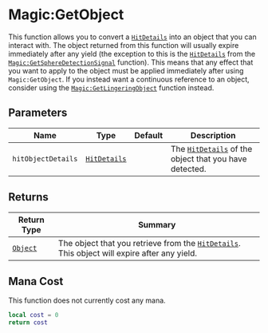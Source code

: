 # Magic:GetObject
This function allows you to convert a [`HitDetails`][hit] into an object that you can interact with. The object returned from this function will usually expire immediately after any yield (the exception to this is the [`HitDetails`][hit] from the [`Magic:GetSphereDetectionSignal`](../GetSphereDetectionSignal/) function). This means that any effect that you want to apply to the object must be applied immediately after using `Magic:GetObject`. If you instead want a continuous reference to an object, consider using the [`Magic:GetLingeringObject`](../GetLingeringObject/) function instead.

## Parameters
| Name | Type | Default | Description |
| - | - | - | - |
| `hitObjectDetails` | [`HitDetails`][hit] | | The [`HitDetails`][hit] of the object that you have detected. |

## Returns
| Return Type | Summary |
| - | - |
| [`Object`][obj] | The object that you retrieve from the [`HitDetails`][hit]. This object will expire after any yield. |

## Mana Cost
This function does not currently cost any mana.
```lua
local cost = 0
return cost
```

[obj]: ../../object/
[hit]: ../../hitdetails/